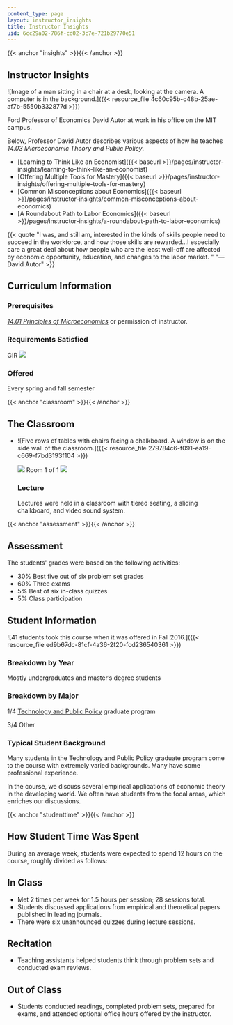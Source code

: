 ```yaml
---
content_type: page
layout: instructor_insights
title: Instructor Insights
uid: 6cc29a02-786f-cd02-3c7e-721b29770e51
---
```


{{< anchor "insights" >}}{{< /anchor >}}

Instructor Insights
-------------------

![Image of a man sitting in a chair at a desk, looking at the camera. A computer is in the background.]({{< resource_file 4c60c95b-c48b-25ae-af7b-5550b332877d >}})

Ford Professor of Economics David Autor at work in his office on the MIT campus.

Below, Professor David Autor describes various aspects of how he teaches _14.03 Microeconomic Theory and Public Policy_.

*   [Learning to Think Like an Economist]({{< baseurl >}}/pages/instructor-insights/learning-to-think-like-an-economist)
*   [Offering Multiple Tools for Mastery]({{< baseurl >}}/pages/instructor-insights/offering-multiple-tools-for-mastery)
*   [Common Misconceptions about Economics]({{< baseurl >}}/pages/instructor-insights/common-misconceptions-about-economics)
*   [A Roundabout Path to Labor Economics]({{< baseurl >}}/pages/instructor-insights/a-roundabout-path-to-labor-economics)

{{< quote "I was, and still am, interested in the kinds of skills people need to succeed in the workforce, and how those skills are rewarded...I especially care a great deal about how people who are the least well-off are affected by economic opportunity, education, and changes to the labor market. " "— David Autor" >}}

Curriculum Information
----------------------

### Prerequisites

[_14.01 Principles of Microeconomics_](/courses/14-01sc-principles-of-microeconomics-fall-2011/) or permission of instructor.

### Requirements Satisfied

GIR ![](/images/educator/icon-question-gir.png)

### Offered

Every spring and fall semester

{{< anchor "classroom" >}}{{< /anchor >}}

The Classroom
-------------

*   ![Five rows of tables with chairs facing a chalkboard. A window is on the side wall of the classroom.]({{< resource_file 279784c6-f091-ea19-c669-f7bd3193f104 >}})
    
    ![](/images/educator/classroom_prev_dim.png) Room 1 of 1 ![](/images/educator/classroom_next_dim.png)
    
    ### Lecture
    
    Lectures were held in a classroom with tiered seating, a sliding chalkboard, and video sound system.
    

{{< anchor "assessment" >}}{{< /anchor >}}

Assessment
----------

The students' grades were based on the following activities:

- 30% Best five out of six problem set grades
- 60% Three exams
- 5% Best of six in-class quizzes
- 5% Class participation

Student Information
-------------------

![41 students took this course when it was offered in Fall 2016.]({{< resource_file ed9b67dc-81cf-4a36-2f20-fcd236540361 >}})

### Breakdown by Year

Mostly undergraduates and master’s degree students

### Breakdown by Major

1/4 [Technology and Public Policy](http://tpp.mit.edu/) graduate program

3/4 Other

### Typical Student Background

Many students in the Technology and Public Policy graduate program come to the course with extremely varied backgrounds. Many have some professional experience.

In the course, we discuss several empirical applications of economic theory in the developing world. We often have students from the focal areas, which enriches our discussions.

{{< anchor "studenttime" >}}{{< /anchor >}}

How Student Time Was Spent
--------------------------

During an average week, students were expected to spend 12 hours on the course, roughly divided as follows:

In Class
--------

*   Met 2 times per week for 1.5 hours per session; 28 sessions total.
*   Students discussed applications from empirical and theoretical papers published in leading journals.
*   There were six unannounced quizzes during lecture sessions.

Recitation
----------

*   Teaching assistants helped students think through problem sets and conducted exam reviews.

Out of Class
------------

*   Students conducted readings, completed problem sets, prepared for exams, and attended optional office hours offered by the instructor.